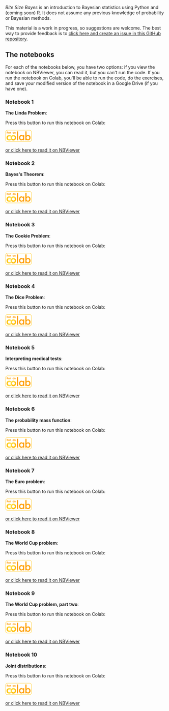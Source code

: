 *Bite Size Bayes* is an introduction to Bayesian statistics using Python and (coming soon) R.  It does not assume any previous knowledge of probability or Bayesian methods.

This material is a work in progress, so suggestions are welcome.  The best way to provide feedback is to [click here and create an issue in this GitHub repository](https://github.com/AllenDowney/BiteSizeBayes/issues).


## The notebooks

For each of the notebooks below, you have two options: if you view the notebook on NBViewer, you can read it, but you can't run the code.  If you run the notebook on Colab, you'll be able to run the code, do the exercises, and save your modified version of the notebook in a Google Drive (if you have one).


### Notebook 1

**The Linda Problem**:

Press this button to run this notebook on Colab:

[<img src="run_on_colab_small.png">](https://colab.research.google.com/github/AllenDowney/BiteSizeBayes/blob/master/01_linda.ipynb)

[or click here to read it on NBViewer](https://nbviewer.jupyter.org/github/AllenDowney/BiteSizeBayes/blob/master/01_linda.ipynb)


### Notebook 2

**Bayes's Theorem**:

Press this button to run this notebook on Colab:

[<img src="run_on_colab_small.png">](https://colab.research.google.com/github/AllenDowney/BiteSizeBayes/blob/master/02_bayes.ipynb)

[or click here to read it on NBViewer](https://nbviewer.jupyter.org/github/AllenDowney/BiteSizeBayes/blob/master/02_bayes.ipynb)


### Notebook 3

**The Cookie Problem**:

Press this button to run this notebook on Colab:

[<img src="run_on_colab_small.png">](https://colab.research.google.com/github/AllenDowney/BiteSizeBayes/blob/master/03_cookie.ipynb)

[or click here to read it on NBViewer](https://nbviewer.jupyter.org/github/AllenDowney/BiteSizeBayes/blob/master/03_cookie.ipynb)


### Notebook 4

**The Dice Problem**:

Press this button to run this notebook on Colab:

[<img src="run_on_colab_small.png">](https://colab.research.google.com/github/AllenDowney/BiteSizeBayes/blob/master/04_dice.ipynb)

[or click here to read it on NBViewer](https://nbviewer.jupyter.org/github/AllenDowney/BiteSizeBayes/blob/master/04_dice.ipynb)


### Notebook 5

**Interpreting medical tests**:

Press this button to run this notebook on Colab:

[<img src="run_on_colab_small.png">](https://colab.research.google.com/github/AllenDowney/BiteSizeBayes/blob/master/05_test.ipynb)

[or click here to read it on NBViewer](https://nbviewer.jupyter.org/github/AllenDowney/BiteSizeBayes/blob/master/05_test.ipynb)


### Notebook 6

**The probability mass function**:

Press this button to run this notebook on Colab:

[<img src="run_on_colab_small.png">](https://colab.research.google.com/github/AllenDowney/BiteSizeBayes/blob/master/06_pmf.ipynb)

[or click here to read it on NBViewer](https://nbviewer.jupyter.org/github/AllenDowney/BiteSizeBayes/blob/master/06_pmf.ipynb)


### Notebook 7

**The Euro problem**:

Press this button to run this notebook on Colab:

[<img src="run_on_colab_small.png">](https://colab.research.google.com/github/AllenDowney/BiteSizeBayes/blob/master/07_euro.ipynb)

[or click here to read it on NBViewer](https://nbviewer.jupyter.org/github/AllenDowney/BiteSizeBayes/blob/master/07_euro.ipynb)


### Notebook 8

**The World Cup problem**:

Press this button to run this notebook on Colab:

[<img src="run_on_colab_small.png">](https://colab.research.google.com/github/AllenDowney/BiteSizeBayes/blob/master/08_soccer.ipynb)

[or click here to read it on NBViewer](https://nbviewer.jupyter.org/github/AllenDowney/BiteSizeBayes/blob/master/08_soccer.ipynb)


### Notebook 9

**The World Cup problem, part two**:

Press this button to run this notebook on Colab:

[<img src="run_on_colab_small.png">](https://colab.research.google.com/github/AllenDowney/BiteSizeBayes/blob/master/09_predict.ipynb)

[or click here to read it on NBViewer](https://nbviewer.jupyter.org/github/AllenDowney/BiteSizeBayes/blob/master/09_predict.ipynb)



### Notebook 10

**Joint distributions**:

Press this button to run this notebook on Colab:

[<img src="run_on_colab_small.png">](https://colab.research.google.com/github/AllenDowney/BiteSizeBayes/blob/master/10_joint.ipynb)

[or click here to read it on NBViewer](https://nbviewer.jupyter.org/github/AllenDowney/BiteSizeBayes/blob/master/10_joint.ipynb)
